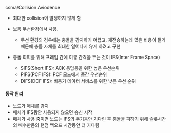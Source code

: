 csma/Collision Aviodence
- 최대한 collision이 발생하지 않게 함
- 보통 무선환경에서 사용. 
	- 무선 환경의 경우에는 충돌을 감지하기 어렵고, 재전송하는데 많은 비용이 들기 때문에 충돌 자체를 최대한 일어나지 않게 하려고 구현
 
- 충돌 회피를 위해 프레임 간에 여유 간격을 두는 것이 IFS(Inter Frame Space)
	- SIFS(Short IFS): ACK 응답등을 위한 높은 우선순위
	- PIFS(PCF IFS): PCF 모드에서 중간 우선순위
	- DIFS(DCF IFS): 비동기 데이터 서비스를 위한 낮은 우선 순위

#### 동작 원리
- 노드가 매체를 감지  
- 매체가 IFS동안 사용되지 않으면 송신 시작
- 매체가 사용 중이면 노드는 IFS의 주기동안 기다린 후 충돌을 피하기 위해 슬롯시간의 배수만큼의 랜덤 백오프 시간동안 더 기다림